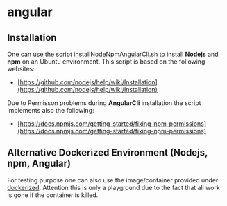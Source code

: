 # angular

## Installation
One can use the script [installNodeNpmAngularCli.sh](https://github.com/PaulsAgileIndex/angular/blob/master/installNodeNpmAngularCli.sh) to install **Nodejs** and **npm** on an Ubuntu environment. This script is based on the following websites:
 - [https://github.com/nodejs/help/wiki/Installation](https://github.com/nodejs/help/wiki/Installation)

Due to Permisson problems during **AngularCli** installation the script implements also the following:
 - [https://docs.npmjs.com/getting-started/fixing-npm-permissions](https://docs.npmjs.com/getting-started/fixing-npm-permissions)


## Alternative Dockerized Environment (Nodejs, npm, Angular)
For testing purpose one can also use the image/container provided under [dockerized](https://github.com/PaulsAgileIndex/angular/tree/master/dockerized). Attention this is only a playground due to the fact that all work is gone if the container is killed.
 
